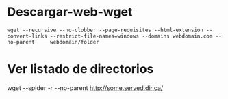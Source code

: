 # Descargar-web-wget


```
wget --recursive --no-clobber --page-requisites --html-extension --convert-links --restrict-file-names=windows --domains webdomain.com --no-parent     webdomain/folder

```

# Ver listado de directorios

wget --spider -r --no-parent http://some.served.dir.ca/
